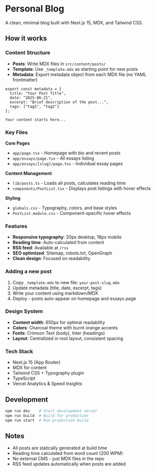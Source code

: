 # Personal Blog

A clean, minimal blog built with Next.js 15, MDX, and Tailwind CSS.

## How it works

### Content Structure
- **Posts**: Write MDX files in `src/content/posts/`
- **Template**: Use `_template.mdx` as starting point for new posts
- **Metadata**: Export metadata object from each MDX file (no YAML frontmatter)

```mdx
export const metadata = {
  title: "Your Post Title",
  date: "2025-06-21", 
  excerpt: "Brief description of the post...",
  tags: ["tag1", "tag2"]
};

Your content starts here...
```

### Key Files

**Core Pages**
- `app/page.tsx` - Homepage with bio and recent posts
- `app/essays/page.tsx` - All essays listing
- `app/essays/[slug]/page.tsx` - Individual essay pages

**Content Management**
- `lib/posts.ts` - Loads all posts, calculates reading time
- `components/PostList.tsx` - Displays post listings with hover effects

**Styling**
- `globals.css` - Typography, colors, and base styles
- `PostList.module.css` - Component-specific hover effects

### Features

- **Responsive typography**: 20px desktop, 18px mobile
- **Reading time**: Auto-calculated from content
- **RSS feed**: Available at `/rss`
- **SEO optimized**: Sitemap, robots.txt, OpenGraph
- **Clean design**: Focused on readability

### Adding a new post

1. Copy `_template.mdx` to new file: `your-post-slug.mdx`
2. Update metadata (title, date, excerpt, tags)
3. Write your content using markdown/MDX
4. Deploy - posts auto-appear on homepage and essays page

### Design System

- **Content width**: 650px for optimal readability
- **Colors**: Charcoal theme with burnt orange accents
- **Fonts**: Crimson Text (body), Inter (headings)
- **Layout**: Centralized in root layout, consistent spacing

### Tech Stack

- Next.js 15 (App Router)
- MDX for content
- Tailwind CSS + Typography plugin
- TypeScript
- Vercel Analytics & Speed Insights

## Development

```bash
npm run dev    # Start development server
npm run build  # Build for production
npm run start  # Run production build
```

## Notes

- All posts are statically generated at build time
- Reading time calculated from word count (200 WPM)
- No external CMS - just MDX files in the repo
- RSS feed updates automatically when posts are added
